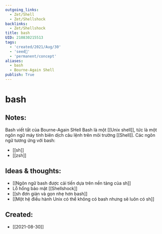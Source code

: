 ```yaml
---
outgoing_links:
  - Zet/Shell
  - Zet/Shellshock
backlinks:
  - Zet/Shellshock
title: bash
UID: 210830215513
tags:
  - 'created/2021/Aug/30'
  - 'seed🥜'
  - 'permanent/concept'
aliases:
  - bash
  - Bourne-Again Shell
publish: True
---
```

# bash

## Notes:
Bash viết tắt của Bourne-Again SHell
Bash là một [[Unix shell]], tức là một ngôn ngữ máy tính biên dịch câu lệnh trên môi trường [[Shell]].
Các ngôn ngữ tương ứng với bash:
- [[sh]]
- [[zsh]]

## Ideas & thoughts:
- [[Ngôn ngữ bash được cải tiến dựa trên nền tảng của sh]]
- Lỗ hổng bảo mật [[Shellshock]]
- [[sh đơn giản và gọn nhẹ hơn bash]]
- [[Một hệ điều hành Unix có thể không có bash nhưng sẽ luôn có sh]]
## Created:
- [[2021-08-30]]
